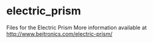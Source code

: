 # electric_prism
Files for the Electric Prism
More information available at http://www.bejtronics.com/electric-prism/

